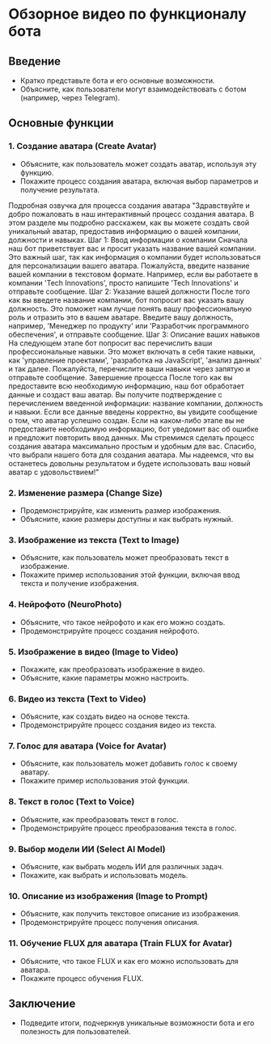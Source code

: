 # Обзорное видео по функционалу бота

## Введение
- Кратко представьте бота и его основные возможности.
- Объясните, как пользователи могут взаимодействовать с ботом (например, через Telegram).

## Основные функции

### 1. Создание аватара (Create Avatar)
- Объясните, как пользователь может создать аватар, используя эту функцию.
- Покажите процесс создания аватара, включая выбор параметров и получение результата.

Подробная озвучка для процесса создания аватара
"Здравствуйте и добро пожаловать в наш интерактивный процесс создания аватара. В этом разделе мы подробно расскажем, как вы можете создать свой уникальный аватар, предоставив информацию о вашей компании, должности и навыках.
Шаг 1: Ввод информации о компании
Сначала наш бот приветствует вас и просит указать название вашей компании. Это важный шаг, так как информация о компании будет использоваться для персонализации вашего аватара. Пожалуйста, введите название вашей компании в текстовом формате. Например, если вы работаете в компании 'Tech Innovations', просто напишите 'Tech Innovations' и отправьте сообщение.
Шаг 2: Указание вашей должности
После того как вы введете название компании, бот попросит вас указать вашу должность. Это поможет нам лучше понять вашу профессиональную роль и отразить это в вашем аватаре. Введите вашу должность, например, 'Менеджер по продукту' или 'Разработчик программного обеспечения', и отправьте сообщение.
Шаг 3: Описание ваших навыков
На следующем этапе бот попросит вас перечислить ваши профессиональные навыки. Это может включать в себя такие навыки, как 'управление проектами', 'разработка на JavaScript', 'анализ данных' и так далее. Пожалуйста, перечислите ваши навыки через запятую и отправьте сообщение.
Завершение процесса
После того как вы предоставите всю необходимую информацию, наш бот обработает данные и создаст ваш аватар. Вы получите подтверждение с перечислением введенной информации: название компании, должность и навыки. Если все данные введены корректно, вы увидите сообщение о том, что аватар успешно создан.
Если на каком-либо этапе вы не предоставите необходимую информацию, бот уведомит вас об ошибке и предложит повторить ввод данных. Мы стремимся сделать процесс создания аватара максимально простым и удобным для вас.
Спасибо, что выбрали нашего бота для создания аватара. Мы надеемся, что вы останетесь довольны результатом и будете использовать ваш новый аватар с удовольствием!"

### 2. Изменение размера (Change Size)
- Продемонстрируйте, как изменить размер изображения.
- Объясните, какие размеры доступны и как выбрать нужный.

### 3. Изображение из текста (Text to Image)
- Объясните, как пользователь может преобразовать текст в изображение.
- Покажите пример использования этой функции, включая ввод текста и получение изображения.

### 4. Нейрофото (NeuroPhoto)
- Объясните, что такое нейрофото и как его можно создать.
- Продемонстрируйте процесс создания нейрофото.

### 5. Изображение в видео (Image to Video)
- Покажите, как преобразовать изображение в видео.
- Объясните, какие параметры можно настроить.

### 6. Видео из текста (Text to Video)
- Объясните, как создать видео на основе текста.
- Продемонстрируйте процесс создания видео из текста.

### 7. Голос для аватара (Voice for Avatar)
- Объясните, как пользователь может добавить голос к своему аватару.
- Покажите пример использования этой функции.

### 8. Текст в голос (Text to Voice)
- Объясните, как преобразовать текст в голос.
- Продемонстрируйте процесс преобразования текста в голос.

### 9. Выбор модели ИИ (Select AI Model)
- Объясните, как выбрать модель ИИ для различных задач.
- Покажите, как выбрать и использовать модель.

### 10. Описание из изображения (Image to Prompt)
- Объясните, как получить текстовое описание из изображения.
- Продемонстрируйте процесс получения описания.

### 11. Обучение FLUX для аватара (Train FLUX for Avatar)
- Объясните, что такое FLUX и как его можно использовать для аватара.
- Покажите процесс обучения FLUX.

## Заключение
- Подведите итоги, подчеркнув уникальные возможности бота и его полезность для пользователей.
